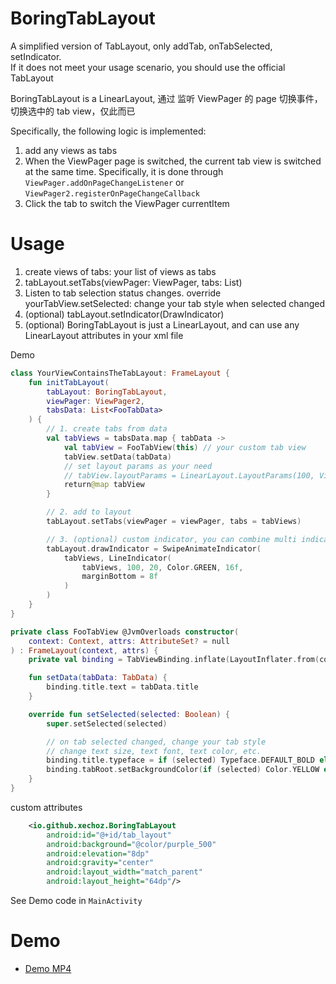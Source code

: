 # BoringTabLayout
A simplified version of TabLayout, only addTab, onTabSelected, setIndicator.  
If it does not meet your usage scenario, you should use the official TabLayout

BoringTabLayout is a LinearLayout, 通过 监听 ViewPager 的 page 切换事件，切换选中的 tab view，仅此而已

Specifically, the following logic is implemented:
1. add any views as tabs
2. When the ViewPager page is switched, the current tab view is switched at the same time. Specifically, it is done through `ViewPager.addOnPageChangeListener` or `ViewPager2.registerOnPageChangeCallback`
3. Click the tab to switch the ViewPager currentItem

# Usage


1. create views of tabs: your list of views as tabs
2. tabLayout.setTabs(viewPager: ViewPager, tabs: List<View>)
3. Listen to tab selection status changes. override yourTabView.setSelected: change your tab style when selected changed
4. (optional) tabLayout.setIndicator(DrawIndicator)
5. (optional) BoringTabLayout is just a LinearLayout, and can use any LinearLayout attributes in your xml file

Demo

```kotlin
class YourViewContainsTheTabLayout: FrameLayout {
    fun initTabLayout(
        tabLayout: BoringTabLayout,
        viewPager: ViewPager2,
        tabsData: List<FooTabData>
    ) {
        // 1. create tabs from data
        val tabViews = tabsData.map { tabData ->
            val tabView = FooTabView(this) // your custom tab view
            tabView.setData(tabData)
            // set layout params as your need
            // tabView.layoutParams = LinearLayout.LayoutParams(100, ViewGroup.LayoutParams.WRAP_CONTENT)
            return@map tabView
        }

        // 2. add to layout
        tabLayout.setTabs(viewPager = viewPager, tabs = tabViews)

        // 3. (optional) custom indicator, you can combine multi indicators 
        tabLayout.drawIndicator = SwipeAnimateIndicator(
            tabViews, LineIndicator(
                tabViews, 100, 20, Color.GREEN, 16f,
                marginBottom = 8f
            )
        )
    }
}

private class FooTabView @JvmOverloads constructor(
    context: Context, attrs: AttributeSet? = null
) : FrameLayout(context, attrs) {
    private val binding = TabViewBinding.inflate(LayoutInflater.from(context), this, true)

    fun setData(tabData: TabData) {
        binding.title.text = tabData.title
    }

    override fun setSelected(selected: Boolean) {
        super.setSelected(selected)

        // on tab selected changed, change your tab style
        // change text size, text font, text color, etc.
        binding.title.typeface = if (selected) Typeface.DEFAULT_BOLD else Typeface.DEFAULT
        binding.tabRoot.setBackgroundColor(if (selected) Color.YELLOW else Color.WHITE)
    }
}
```

custom attributes
```xml
    <io.github.xechoz.BoringTabLayout
        android:id="@+id/tab_layout"
        android:background="@color/purple_500"
        android:elevation="8dp"
        android:gravity="center"
        android:layout_width="match_parent"
        android:layout_height="64dp"/>

```

See Demo code in `MainActivity`

# Demo
+ [Demo MP4](./demo/SVID_20241120_020344_1.mp4)